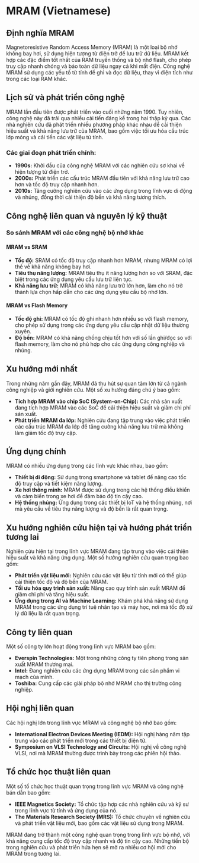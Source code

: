# MRAM (Vietnamese)

## Định nghĩa MRAM

Magnetoresistive Random Access Memory (MRAM) là một loại bộ nhớ không bay hơi, sử dụng hiện tượng từ điện trở để lưu trữ dữ liệu. MRAM kết hợp các đặc điểm tốt nhất của RAM truyền thống và bộ nhớ flash, cho phép truy cập nhanh chóng và bảo toàn dữ liệu ngay cả khi mất điện. Công nghệ MRAM sử dụng các yếu tố từ tính để ghi và đọc dữ liệu, thay vì điện tích như trong các loại RAM khác.

## Lịch sử và phát triển công nghệ

MRAM lần đầu tiên được phát triển vào cuối những năm 1990. Tuy nhiên, công nghệ này đã trải qua nhiều cải tiến đáng kể trong hai thập kỷ qua. Các nhà nghiên cứu đã phát triển nhiều phương pháp khác nhau để cải thiện hiệu suất và khả năng lưu trữ của MRAM, bao gồm việc tối ưu hóa cấu trúc lớp mỏng và cải tiến các vật liệu từ tính.

### Các giai đoạn phát triển chính:

- **1990s:** Khởi đầu của công nghệ MRAM với các nghiên cứu sơ khai về hiện tượng từ điện trở.
- **2000s:** Phát triển các cấu trúc MRAM đầu tiên với khả năng lưu trữ cao hơn và tốc độ truy cập nhanh hơn.
- **2010s:** Tăng cường nghiên cứu vào các ứng dụng trong lĩnh vực di động và nhúng, đồng thời cải thiện độ bền và khả năng tương thích.

## Công nghệ liên quan và nguyên lý kỹ thuật

### So sánh MRAM với các công nghệ bộ nhớ khác

#### MRAM vs SRAM

- **Tốc độ:** SRAM có tốc độ truy cập nhanh hơn MRAM, nhưng MRAM có lợi thế về khả năng không bay hơi.
- **Tiêu thụ năng lượng:** MRAM tiêu thụ ít năng lượng hơn so với SRAM, đặc biệt trong các ứng dụng yêu cầu lưu trữ liên tục.
- **Khả năng lưu trữ:** MRAM có khả năng lưu trữ lớn hơn, làm cho nó trở thành lựa chọn hấp dẫn cho các ứng dụng yêu cầu bộ nhớ lớn.

#### MRAM vs Flash Memory

- **Tốc độ ghi:** MRAM có tốc độ ghi nhanh hơn nhiều so với flash memory, cho phép sử dụng trong các ứng dụng yêu cầu cập nhật dữ liệu thường xuyên.
- **Độ bền:** MRAM có khả năng chống chịu tốt hơn với số lần ghi/đọc so với flash memory, làm cho nó phù hợp cho các ứng dụng công nghiệp và nhúng.

## Xu hướng mới nhất

Trong những năm gần đây, MRAM đã thu hút sự quan tâm lớn từ cả ngành công nghiệp và giới nghiên cứu. Một số xu hướng đáng chú ý bao gồm:

- **Tích hợp MRAM vào chip SoC (System-on-Chip):** Các nhà sản xuất đang tích hợp MRAM vào các SoC để cải thiện hiệu suất và giảm chi phí sản xuất.
- **Phát triển MRAM đa lớp:** Nghiên cứu đang tập trung vào việc phát triển các cấu trúc MRAM đa lớp để tăng cường khả năng lưu trữ mà không làm giảm tốc độ truy cập.

## Ứng dụng chính

MRAM có nhiều ứng dụng trong các lĩnh vực khác nhau, bao gồm:

- **Thiết bị di động:** Sử dụng trong smartphone và tablet để nâng cao tốc độ truy cập và tiết kiệm năng lượng.
- **Xe hơi thông minh:** MRAM được sử dụng trong các hệ thống điều khiển và cảm biến trong xe hơi để đảm bảo độ tin cậy cao.
- **Hệ thống nhúng:** Ứng dụng trong các thiết bị IoT và hệ thống nhúng, nơi mà yêu cầu về tiêu thụ năng lượng và độ bền là rất quan trọng.

## Xu hướng nghiên cứu hiện tại và hướng phát triển tương lai

Nghiên cứu hiện tại trong lĩnh vực MRAM đang tập trung vào việc cải thiện hiệu suất và khả năng ứng dụng. Một số hướng nghiên cứu quan trọng bao gồm:

- **Phát triển vật liệu mới:** Nghiên cứu các vật liệu từ tính mới có thể giúp cải thiện tốc độ và độ bền của MRAM.
- **Tối ưu hóa quy trình sản xuất:** Nâng cao quy trình sản xuất MRAM để giảm chi phí và tăng hiệu suất.
- **Ứng dụng trong AI và Machine Learning:** Khám phá khả năng sử dụng MRAM trong các ứng dụng trí tuệ nhân tạo và máy học, nơi mà tốc độ xử lý dữ liệu là rất quan trọng.

## Công ty liên quan

Một số công ty lớn hoạt động trong lĩnh vực MRAM bao gồm:

- **Everspin Technologies:** Một trong những công ty tiên phong trong sản xuất MRAM thương mại.
- **Intel:** Đang nghiên cứu các ứng dụng MRAM trong các sản phẩm vi mạch của mình.
- **Toshiba:** Cung cấp các giải pháp bộ nhớ MRAM cho thị trường công nghiệp.

## Hội nghị liên quan

Các hội nghị lớn trong lĩnh vực MRAM và công nghệ bộ nhớ bao gồm:

- **International Electron Devices Meeting (IEDM):** Hội nghị hàng năm tập trung vào các phát triển mới trong các thiết bị điện tử.
- **Symposium on VLSI Technology and Circuits:** Hội nghị về công nghệ VLSI, nơi mà MRAM thường được trình bày trong các phiên hội thảo.

## Tổ chức học thuật liên quan

Một số tổ chức học thuật quan trọng trong lĩnh vực MRAM và công nghệ bán dẫn bao gồm:

- **IEEE Magnetics Society:** Tổ chức tập hợp các nhà nghiên cứu và kỹ sư trong lĩnh vực từ tính và ứng dụng của nó.
- **The Materials Research Society (MRS):** Tổ chức chuyên về nghiên cứu và phát triển vật liệu mới, bao gồm các vật liệu sử dụng trong MRAM.

MRAM đang trở thành một công nghệ quan trọng trong lĩnh vực bộ nhớ, với khả năng cung cấp tốc độ truy cập nhanh và độ tin cậy cao. Những tiến bộ trong nghiên cứu và phát triển hứa hẹn sẽ mở ra nhiều cơ hội mới cho MRAM trong tương lai.